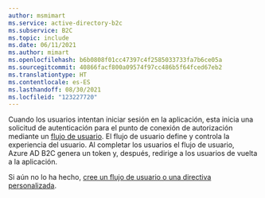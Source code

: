```yaml
---
author: msmimart
ms.service: active-directory-b2c
ms.subservice: B2C
ms.topic: include
ms.date: 06/11/2021
ms.author: mimart
ms.openlocfilehash: b6b0808f01cc47397c4f2585033733fa7b6ce05a
ms.sourcegitcommit: 40866facf800a09574f97cc486b5f64fced67eb2
ms.translationtype: HT
ms.contentlocale: es-ES
ms.lasthandoff: 08/30/2021
ms.locfileid: "123227720"
---
```

Cuando los usuarios intentan iniciar sesión en la aplicación, esta inicia una solicitud de autenticación para el punto de conexión de autorización mediante un [flujo de usuario](../articles/active-directory-b2c/user-flow-overview.md). El flujo de usuario define y controla la experiencia del usuario. Al completar los usuarios el flujo de usuario, Azure AD B2C genera un token y, después, redirige a los usuarios de vuelta a la aplicación.

Si aún no lo ha hecho, [cree un flujo de usuario o una directiva personalizada](../articles/active-directory-b2c/add-sign-up-and-sign-in-policy.md).
